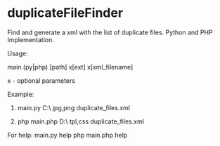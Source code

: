 duplicateFileFinder
===================

Find and generate a xml with the list of duplicate files. Python and PHP Implementation.

Usage:

main.(py|php) [path] x[ext] x[xml_filename]

x - optional parameters


Example:

1) main.py C:\\ jpg,png duplicate_files.xml

2) php main.php D:\\ tpl,css duplicate_files.xml



For help:
main.py help
php main.php help
